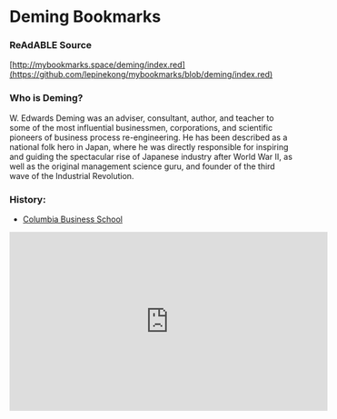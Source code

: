 
# Deming Bookmarks


### ReAdABLE Source

[http://mybookmarks.space/deming/index.red](https://github.com/lepinekong/mybookmarks/blob/deming/index.red)


### Who is Deming?


W. Edwards Deming was an adviser, consultant, author, and teacher to some of the most influential businessmen, corporations, and scientific pioneers of business process re-engineering. He has been described as a national folk hero in Japan, where he was directly responsible for inspiring and guiding the spectacular rise of Japanese industry after World War II, as well as the original management science guru, and founder of the third wave of the Industrial Revolution.


### History:

- [Columbia Business School](https://www8.gsb.columbia.edu/deming/about/history)
                        
<iframe width="560" height="315" src="https://www.youtube.com/embed/GHvnIm9UEoQ" frameborder="0" allow="autoplay; encrypted-media" allowfullscreen></iframe>
